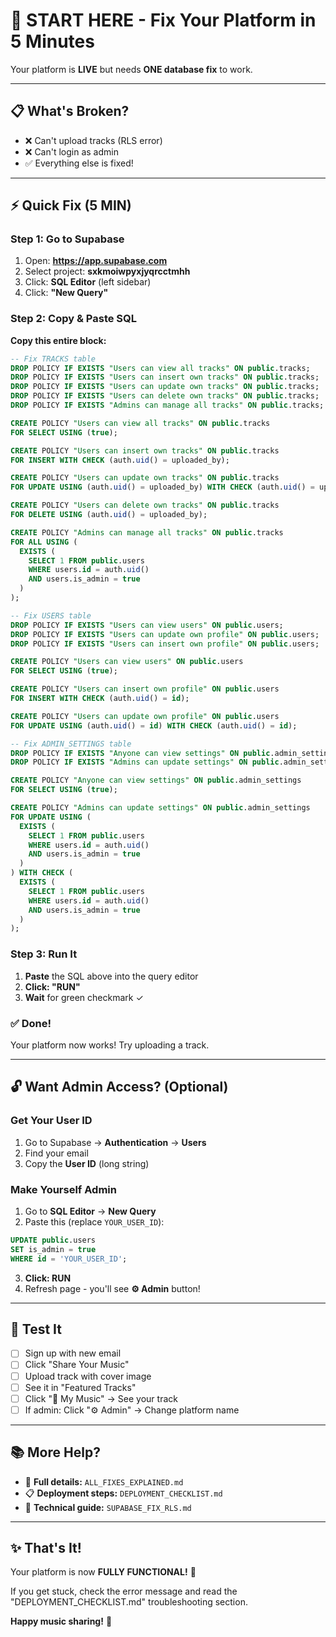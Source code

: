 # 🎯 START HERE - Fix Your Platform in 5 Minutes

Your platform is **LIVE** but needs **ONE database fix** to work.

---

## 📋 What's Broken?

- ❌ Can't upload tracks (RLS error)
- ❌ Can't login as admin
- ✅ Everything else is fixed!

---

## ⚡ Quick Fix (5 MIN)

### Step 1: Go to Supabase

1. Open: **https://app.supabase.com**
2. Select project: **sxkmoiwpyxjyqrcctmhh**
3. Click: **SQL Editor** (left sidebar)
4. Click: **"New Query"**

### Step 2: Copy & Paste SQL

**Copy this entire block:**

```sql
-- Fix TRACKS table
DROP POLICY IF EXISTS "Users can view all tracks" ON public.tracks;
DROP POLICY IF EXISTS "Users can insert own tracks" ON public.tracks;
DROP POLICY IF EXISTS "Users can update own tracks" ON public.tracks;
DROP POLICY IF EXISTS "Users can delete own tracks" ON public.tracks;
DROP POLICY IF EXISTS "Admins can manage all tracks" ON public.tracks;

CREATE POLICY "Users can view all tracks" ON public.tracks
FOR SELECT USING (true);

CREATE POLICY "Users can insert own tracks" ON public.tracks
FOR INSERT WITH CHECK (auth.uid() = uploaded_by);

CREATE POLICY "Users can update own tracks" ON public.tracks
FOR UPDATE USING (auth.uid() = uploaded_by) WITH CHECK (auth.uid() = uploaded_by);

CREATE POLICY "Users can delete own tracks" ON public.tracks
FOR DELETE USING (auth.uid() = uploaded_by);

CREATE POLICY "Admins can manage all tracks" ON public.tracks
FOR ALL USING (
  EXISTS (
    SELECT 1 FROM public.users 
    WHERE users.id = auth.uid() 
    AND users.is_admin = true
  )
);

-- Fix USERS table
DROP POLICY IF EXISTS "Users can view users" ON public.users;
DROP POLICY IF EXISTS "Users can update own profile" ON public.users;
DROP POLICY IF EXISTS "Users can insert own profile" ON public.users;

CREATE POLICY "Users can view users" ON public.users
FOR SELECT USING (true);

CREATE POLICY "Users can insert own profile" ON public.users
FOR INSERT WITH CHECK (auth.uid() = id);

CREATE POLICY "Users can update own profile" ON public.users
FOR UPDATE USING (auth.uid() = id) WITH CHECK (auth.uid() = id);

-- Fix ADMIN_SETTINGS table
DROP POLICY IF EXISTS "Anyone can view settings" ON public.admin_settings;
DROP POLICY IF EXISTS "Admins can update settings" ON public.admin_settings;

CREATE POLICY "Anyone can view settings" ON public.admin_settings
FOR SELECT USING (true);

CREATE POLICY "Admins can update settings" ON public.admin_settings
FOR UPDATE USING (
  EXISTS (
    SELECT 1 FROM public.users 
    WHERE users.id = auth.uid() 
    AND users.is_admin = true
  )
) WITH CHECK (
  EXISTS (
    SELECT 1 FROM public.users 
    WHERE users.id = auth.uid() 
    AND users.is_admin = true
  )
);
```

### Step 3: Run It

1. **Paste** the SQL above into the query editor
2. **Click: "RUN"**
3. **Wait** for green checkmark ✓

### ✅ Done!

Your platform now works! Try uploading a track.

---

## 🔓 Want Admin Access? (Optional)

### Get Your User ID

1. Go to Supabase → **Authentication** → **Users**
2. Find your email
3. Copy the **User ID** (long string)

### Make Yourself Admin

1. Go to **SQL Editor** → **New Query**
2. Paste this (replace `YOUR_USER_ID`):

```sql
UPDATE public.users
SET is_admin = true
WHERE id = 'YOUR_USER_ID';
```

3. **Click: RUN**
4. Refresh page - you'll see **⚙️ Admin** button!

---

## 🧪 Test It

- [ ] Sign up with new email
- [ ] Click "Share Your Music"
- [ ] Upload track with cover image
- [ ] See it in "Featured Tracks"
- [ ] Click "👤 My Music" → See your track
- [ ] If admin: Click "⚙️ Admin" → Change platform name

---

## 📚 More Help?

- 📖 **Full details:** `ALL_FIXES_EXPLAINED.md`
- 📋 **Deployment steps:** `DEPLOYMENT_CHECKLIST.md`
- 🔧 **Technical guide:** `SUPABASE_FIX_RLS.md`

---

## ✨ That's It!

Your platform is now **FULLY FUNCTIONAL!** 🚀

If you get stuck, check the error message and read the "DEPLOYMENT_CHECKLIST.md" troubleshooting section.

**Happy music sharing!** 🎵